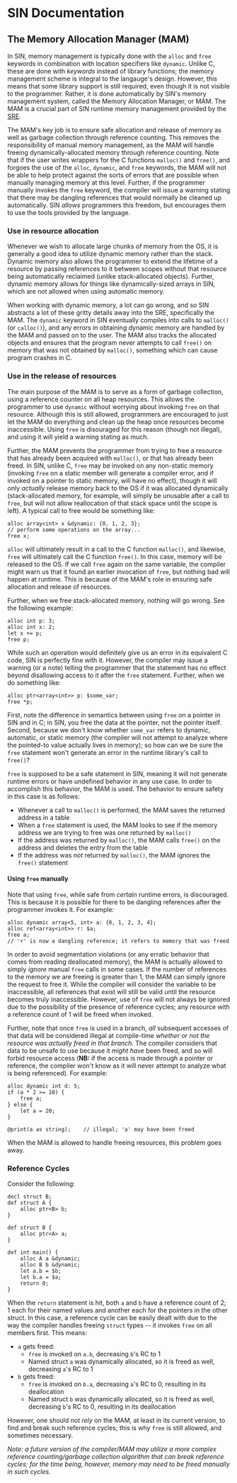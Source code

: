 # SIN Documentation

## The Memory Allocation Manager (MAM)

In SIN, memory management is typically done with the `alloc` and `free` keywords in combination with location specifiers like `dynamic`. Unlike C, these are done with *keywords* instead of library functions; the memory management scheme is integral to the langauge's design. However, this means that some library support is still required, even though it is not visible to the programmer. Rather, it is done automatically by SIN's memory management system, called the Memory Allocation Manager, or MAM. The MAM is a crucial part of SIN runtime memory management provided by the [SRE](SIN%20Runtime%20Environment).

The MAM's key job is to ensure safe allocation and release of memory as well as garbage collection through reference counting. This removes the responsibility of manual memory management, as the MAM will handle freeing dynamically-allocated memory through reference counting. Note that if the user writes wrappers for the C functions `malloc()` and `free()`, and forgoes the use of the `alloc`, `dynamic`, and `free` keywords, the MAM will not be able to help protect against the sorts of errors that are possible when manually managing memory at this level. Further, if the programmer manually invokes the `free` keyword, the compiler will issue a warning stating that there may be dangling references that would normally be cleaned up automatically. SIN *allows* programmers this freedom, but encourages them to use the tools provided by the language.

### Use in resource allocation

Whenever we wish to allocate large chunks of memory from the OS, it is generally a good idea to utilize dynamic memory rather than the stack. Dynamic memory also allows the programmer to extend the lifetime of a resource by passing references to it between scopes without that resource being automatically reclaimed (unlike stack-allocated objects). Further, dynamic memory allows for things like dynamically-sized arrays in SIN, which are not allowed when using automatic memory.

When working with dynamic memory, a lot can go wrong, and so SIN abstracts a lot of these gritty details away into the SRE, specifically the MAM. The `dynamic` keyword in SIN eventually compiles into calls to `malloc()` (or `calloc()`), and any errors in obtaining dynamic memory are handled by the MAM and passed on to the user. The MAM also tracks the allocated objects and ensures that the program never attempts to call `free()` on memory that was not obtained by `malloc()`, something which can cause program crashes in C.

### Use in the release of resources

The main purpose of the MAM is to serve as a form of garbage collection, using a reference counter on all heap resources. This allows the programmer to use `dynamic` without worrying about invoking `free` on that resource. Although this is still allowed, programmers are encouraged to just let the MAM do everything and clean up the heap once resources become inaccessible. Using `free` is disouraged for this reason (though not illegal), and using it will yield a warning stating as much.

Further, the MAM prevents the programmer from trying to free a resource that has already been acquired with `malloc()`, or that has already been freed. In SIN, unlike C, `free` may be invoked on any non-static memory (invoking `free` on a static member will generate a compiler error, and if invoked on a pointer to static memory, will have no effect), though it will only *actually* release memory back to the OS if it was allocated dynamically (stack-allocated memory, for example, will simply be unusable after a call to `free`, but will not allow reallocation of that stack space until the scope is left). A typical call to free would be something like:

    alloc array<int> x &dynamic: {0, 1, 2, 3};
    // perform some operations on the array...
    free x;

`alloc` will ultimately result in a call to the C function `malloc()`, and likewise, `free` will ultimately call the C function `free()`. In this case, memory will be released to the OS. If we call `free` again on the same variable, the compiler might warn us that it found an earlier invocation of `free`, but nothing bad will happen at runtime. This is because of the MAM's role in ensuring safe allocation and release of resources.

Further, when we free stack-allocated memory, nothing will go wrong. See the following example:

    alloc int p: 3;
    alloc int x: 2;
    let x += p;
    free p;

While such an operation would definitely give us an error in its equivalent C code, SIN is perfectly fine with it. However, the compiler may issue a warning (or a note) telling the programmer that the statement has no effect beyond disallowing access to it after the `free` statement. Further, when we do something like:

    alloc ptr<array<int>> p: $some_var;
    free *p;

First, note the difference in semantics between using `free` on a pointer in SIN and in C; in SIN, you free the data at the pointer, not the pointer itself. Second, because we don't know whether `some_var` refers to dynamic, automatic, or static memory (the compiler will not attempt to analyze where the pointed-to value actually lives in memory); so how can we be sure the `free` statement won't generate an error in the runtime library's call to `free()`?

`free` is supposed to be a safe statement in SIN, meaning it will not generate runtime errors or have undefined behavior in any use case. In order to accomplish this behavior, the MAM is used. The behavior to ensure safety in this case is as follows:

* Whenever a call to `malloc()` is performed, the MAM saves the returned address in a table
* When a `free` statement is used, the MAM looks to see if the memory address we are trying to free was one returned by `malloc()`
* If the address was returned by `malloc()`, the MAM calls `free()` on the address and deletes the entry from the table
* If the address was *not* returned by `malloc()`, the MAM ignores the `free()` statement

#### Using `free` manually

Note that using `free`, while safe from *certain* runtime errors, is discouraged. This is because it is possible for there to be dangling references after the programmer invokes it. For example:

    alloc dynamic array<5, int> a: {0, 1, 2, 3, 4};
    alloc ref<array<int>> r: $a;
    free a;
    // 'r' is now a dangling reference; it refers to memory that was freed

In order to avoid segmentation violations (or any erratic behavior that comes from reading deallocated memory), the MAM is actually allowed to simply *ignore* manual `free` calls in some cases. If the number of references to the memory we are freeing is greater than 1, the MAM can simply ignore the request to free it. While the compiler will consider the variable to be inaccessible, all references that exist will still be valid until the resource becomes truly inaccessible. However, use of `free` will not always be ignored due to the possibility of the presence of reference cycles; any resource with a reference count of 1 will be freed when invoked.

Further, note that once `free` is used in a branch, *all* subsequent accesses of that data will be considered illegal at compile-time *whether or not the resource was actually freed in that branch.* The compiler considers that data to be unsafe to use because it *might have* been freed, and so will forbid resource access (**NB:** if the access is made through a pointer or reference, the compiler won't know as it will never attempt to analyze what is being referenced). For example:

    alloc dynamic int d: 5;
    if (a * 2 >= 10) {
        free a;
    } else {
        let a = 20;
    }

    @print(a as string);    // illegal; 'a' may have been freed

When the MAM is allowed to handle freeing resources, this problem goes away.

### Reference Cycles

Consider the following:

    decl struct B;
    def struct A {
        alloc ptr<B> b;
    }

    def struct B {
        alloc ptr<A> a;
    }

    def int main() {
        alloc A a &dynamic;
        alloc B b &dynamic;
        let a.b = $b;
        let b.a = $a;
        return 0;
    }

When the `return` statement is hit, both `a` and `b` have a reference count of 2; 1 each for their named values and another each for the pointers in the other struct. In this case, a reference cycle can be easily dealt with due to the way the compiler handles freeing `struct` types -- it invokes `free` on all members first. This means:

* `a` gets freed:
  * `free` is invoked on `a.b`, decreasing `b`'s RC to 1
  * Named struct `a` was dynamically allocated, so it is freed as well, decreasing `a`'s RC to 1
* `b` gets freed:
  * `free` is invoked on `b.a`, decreasing `a`'s RC to 0, resulting in its deallocation
  * Named struct `b` was dynamically allocated, so it is freed as well, decreasing `b`'s RC to 0, resulting in its deallocation

However, one should not *rely* on the MAM, at least in its current version, to find and break such reference cycles; this is why `free` is still allowed, and sometimes necessary.

_Note: a future version of the compiler/MAM may utilize a more complex reference counting/garbage collection algorithm that can break reference cycles; for the time being, however, memory may need to be freed manually in such cycles._
